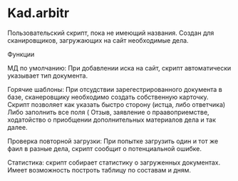 # Kad.arbitr
Пользовательский скрипт, пока не имеющий названия. Создан для сканировщиков, загружающих на сайт необходимые дела.

Функции

МД по умолчанию:
  При добавлении иска на сайт, скрипт автоматически указывает тип документа.

Горячие шаблоны:
  При отсудствии зарегестрированного документа в базе, сканеровщику необходимо создать собственную карточку. Скрипт позволяет как указать быстро сторону (истца, либо ответчика) Либо заполнить все поля ( Отзыв, заявление о праавоприемстве, ходатойство о приобщении дополнительных материалов дела  и так далее.

Проверка повторной загрузки:
  При попытке загрузить один и тот же фаил в разные дела, скрипт сообщит о потенциальной ошибке.

Статистика:
  скрипт собирает статистику о загруженных документах. Имеет возможность построть таблицу по составам и дням.

